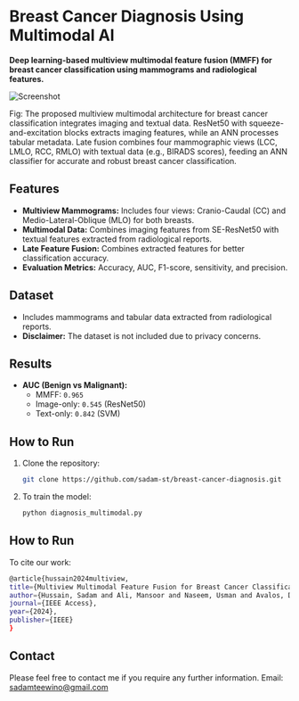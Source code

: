# Breast Cancer Diagnosis Using Multimodal AI

**Deep learning-based multiview multimodal feature fusion (MMFF) for breast cancer classification using mammograms and radiological features.**

![Screenshot](images/diagram_se.png)

Fig: The proposed multiview multimodal architecture for breast cancer classification integrates imaging and textual data. ResNet50 with squeeze-and-excitation blocks extracts imaging features, while an ANN processes tabular metadata. Late fusion combines four mammographic views (LCC, LMLO, RCC, RMLO) with textual data (e.g., BIRADS scores), feeding an ANN classifier for accurate and robust breast cancer classification.

## Features
- **Multiview Mammograms:** Includes four views: Cranio-Caudal (CC) and Medio-Lateral-Oblique (MLO) for both breasts.
- **Multimodal Data:** Combines imaging features from SE-ResNet50 with textual features extracted from radiological reports.
- **Late Feature Fusion:** Combines extracted features for better classification accuracy.
- **Evaluation Metrics:** Accuracy, AUC, F1-score, sensitivity, and precision.

## Dataset
- Includes mammograms and tabular data extracted from radiological reports.
- **Disclaimer:** The dataset is not included due to privacy concerns.


## Results
- **AUC (Benign vs Malignant):**
  - MMFF: `0.965`
  - Image-only: `0.545` (ResNet50)
  - Text-only: `0.842` (SVM)


## How to Run
1. Clone the repository:
   ```bash
   git clone https://github.com/sadam-st/breast-cancer-diagnosis.git
1. To train the model:
   ```bash
   python diagnosis_multimodal.py
   
## How to Run
To cite our work:
  ```bash
@article{hussain2024multiview,
  title={Multiview Multimodal Feature Fusion for Breast Cancer Classification Using Deep Learning},
  author={Hussain, Sadam and Ali, Mansoor and Naseem, Usman and Avalos, Daly Betzabeth Avenda{\~n}o and Cardona-Huerta, Servando and Tamez-Pe{\~n}a, Jose Gerardo},
  journal={IEEE Access},
  year={2024},
  publisher={IEEE}
}
```

## Contact

Please feel free to contact me if you require any further information.
Email: sadamteewino@gmail.com


